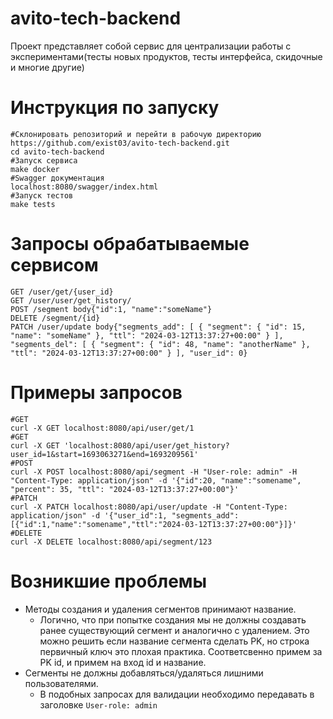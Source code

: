 # avito-tech-backend

Проект представляет собой сервис для централизации работы с экспериментами(тесты новых продуктов, тесты интерфейса,
скидочные и многие другие)

# Инструкция по запуску

```shell
#Склонировать репозиторий и перейти в рабочую директорию
https://github.com/exist03/avito-tech-backend.git
cd avito-tech-backend
#Запуск сервиса
make docker
#Swagger документация
localhost:8080/swagger/index.html
#Запуск тестов
make tests
```

# Запросы обрабатываемые сервисом

`GET /user/get/{user_id}`<br/>
`GET /user/user/get_history/`<br/>
`POST /segment body{"id":1, "name":"someName"}`<br/>
`DELETE /segment/{id}`<br/>
`PATCH /user/update body{"segments_add": [
{
"segment": {
"id": 15,
"name": "someName"
},
"ttl": "2024-03-12T13:37:27+00:00"
}
],
"segments_del": [
{
"segment": {
"id": 48,
"name": "anotherName"
},
"ttl": "2024-03-12T13:37:27+00:00"
}
],
"user_id": 0}`<br/>

# Примеры запросов

```shell
#GET
curl -X GET localhost:8080/api/user/get/1
#GET
curl -X GET 'localhost:8080/api/user/get_history?user_id=1&start=1693063271&end=1693209561'
#POST
curl -X POST localhost:8080/api/segment -H "User-role: admin" -H "Content-Type: application/json" -d '{"id":20, "name":"somename", "percent": 35, "ttl": "2024-03-12T13:37:27+00:00"}'
#PATCH
curl -X PATCH localhost:8080/api/user/update -H "Content-Type: application/json" -d '{"user_id":1, "segments_add":[{"id":1,"name":"somename","ttl":"2024-03-12T13:37:27+00:00"}]}'
#DELETE
curl -X DELETE localhost:8080/api/segment/123
```

# Возникшие проблемы

- Методы создания и удаления сегментов принимают название.
    - Логично, что при попытке создания мы не должны создавать ранее существующий сегмент и аналогично с удалением. Это
      можно решить если название сегмента сделать PK, но строка первичный ключ это плохая практика. Соответсвенно примем
      за PK id, и примем на вход id и название.
- Сегменты не должны добавляться/удаляться лишними пользователями.
  - В подобных запросах для валидации необходимо передавать в заголовке ```User-role: admin```
